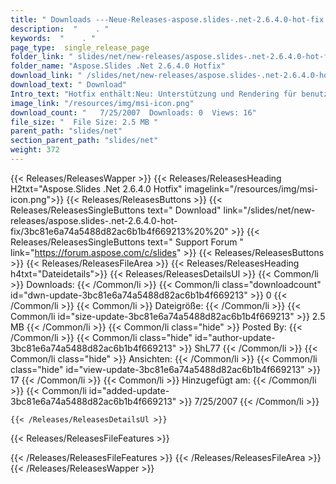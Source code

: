 ```yaml
---
title: " Downloads ---Neue-Releases-aspose.slides-.net-2.6.4.0-hot-fix . "
description:  "    . " 
keywords:  "    . " 
page_type:  single_release_page
folder_link: " slides/net/new-releases/aspose.slides-.net-2.6.4.0-hot-fix/"
folder_name: "Aspose.Slides .Net 2.6.4.0 Hotfix"
download_link: " /slides/net/new-releases/aspose.slides-.net-2.6.4.0-hot-fix/3bc81e6a74a5488d82ac6b1b4f669213"
download_text: " Download"
Intro_text: "Hotfix enthält:Neu: Unterstützung und Rendering für benutzerdefinierte Autoshapes im M..."
image_link: "/resources/img/msi-icon.png"
download_count: "   7/25/2007  Downloads: 0  Views: 16"
file_size: "  File Size: 2.5 MB "
parent_path: "slides/net"
section_parent_path: "slides/net"
weight: 372
---
```


{{< Releases/ReleasesWapper >}}
  {{< Releases/ReleasesHeading H2txt="Aspose.Slides .Net 2.6.4.0 Hotfix" imagelink="/resources/img/msi-icon.png">}}
  {{< Releases/ReleasesButtons >}}
    {{< Releases/ReleasesSingleButtons text=" Download" link="/slides/net/new-releases/aspose.slides-.net-2.6.4.0-hot-fix/3bc81e6a74a5488d82ac6b1b4f669213%20%20" >}}
    {{< Releases/ReleasesSingleButtons text=" Support Forum " link="https://forum.aspose.com/c/slides" >}}
  {{< Releases/ReleasesButtons >}}
  {{< Releases/ReleasesFileArea >}}
    {{< Releases/ReleasesHeading h4txt="Dateidetails">}}
    {{< Releases/ReleasesDetailsUl >}}
            {{< Common/li >}} Downloads: {{< /Common/li >}}
      {{< Common/li class="downloadcount" id="dwn-update-3bc81e6a74a5488d82ac6b1b4f669213" >}} 0 {{< /Common/li >}}
      {{< Common/li >}} Dateigröße: {{< /Common/li >}}
      {{< Common/li id="size-update-3bc81e6a74a5488d82ac6b1b4f669213" >}} 2.5 MB {{< /Common/li >}} 
      {{< Common/li  class="hide" >}} Posted By: {{< /Common/li >}} 
      {{< Common/li class="hide" id="author-update-3bc81e6a74a5488d82ac6b1b4f669213" >}} ShL77 {{< /Common/li >}}
      {{< Common/li class="hide" >}} Ansichten: {{< /Common/li >}}
      {{< Common/li class="hide" id="view-update-3bc81e6a74a5488d82ac6b1b4f669213" >}} 17 {{< /Common/li >}}
      {{< Common/li >}} Hinzugefügt am: {{< /Common/li >}}
      {{< Common/li id="added-update-3bc81e6a74a5488d82ac6b1b4f669213" >}} 7/25/2007 {{< /Common/li >}} 

    {{< /Releases/ReleasesDetailsUl >}}

  {{< Releases/ReleasesFileFeatures >}}
      
  {{< /Releases/ReleasesFileFeatures >}}
 {{< /Releases/ReleasesFileArea >}}
{{< /Releases/ReleasesWapper >}}



